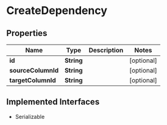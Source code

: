 

# CreateDependency


## Properties

Name | Type | Description | Notes
------------ | ------------- | ------------- | -------------
**id** | **String** |  |  [optional]
**sourceColumnId** | **String** |  |  [optional]
**targetColumnId** | **String** |  |  [optional]


## Implemented Interfaces

* Serializable


